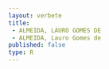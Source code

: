 ```yaml
---
layout: verbete
title:
 - ALMEIDA, LAURO GOMES DE
 - ALMEIDA, Lauro Gomes de
published: false
type: R
---
```


